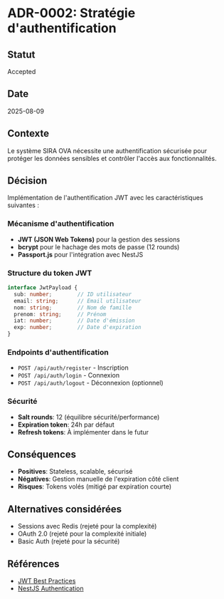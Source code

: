 # ADR-0002: Stratégie d'authentification

## Statut
Accepted

## Date
2025-08-09

## Contexte
Le système SIRA OVA nécessite une authentification sécurisée pour protéger les données sensibles et contrôler l'accès aux fonctionnalités.

## Décision
Implémentation de l'authentification JWT avec les caractéristiques suivantes :

### Mécanisme d'authentification
- **JWT (JSON Web Tokens)** pour la gestion des sessions
- **bcrypt** pour le hachage des mots de passe (12 rounds)
- **Passport.js** pour l'intégration avec NestJS

### Structure du token JWT
```typescript
interface JwtPayload {
  sub: number;        // ID utilisateur
  email: string;      // Email utilisateur
  nom: string;        // Nom de famille
  prenom: string;     // Prénom
  iat: number;        // Date d'émission
  exp: number;        // Date d'expiration
}
```

### Endpoints d'authentification
- `POST /api/auth/register` - Inscription
- `POST /api/auth/login` - Connexion
- `POST /api/auth/logout` - Déconnexion (optionnel)

### Sécurité
- **Salt rounds**: 12 (équilibre sécurité/performance)
- **Expiration token**: 24h par défaut
- **Refresh tokens**: À implémenter dans le futur

## Conséquences
- **Positives**: Stateless, scalable, sécurisé
- **Négatives**: Gestion manuelle de l'expiration côté client
- **Risques**: Tokens volés (mitigé par expiration courte)

## Alternatives considérées
- Sessions avec Redis (rejeté pour la complexité)
- OAuth 2.0 (rejeté pour la complexité initiale)
- Basic Auth (rejeté pour la sécurité)

## Références
- [JWT Best Practices](https://auth0.com/blog/a-look-at-the-latest-draft-for-jwt-bcp/)
- [NestJS Authentication](https://docs.nestjs.com/security/authentication)
